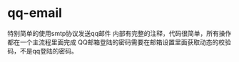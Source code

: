# qq-email
特别简单的使用smtp协议发送qq邮件
内部有完整的注释，代码很简单，所有操作都在一个主流程里面完成
QQ邮箱登陆的密码需要在邮箱设置里面获取动态的校验码，不是qq登陆的密码。
